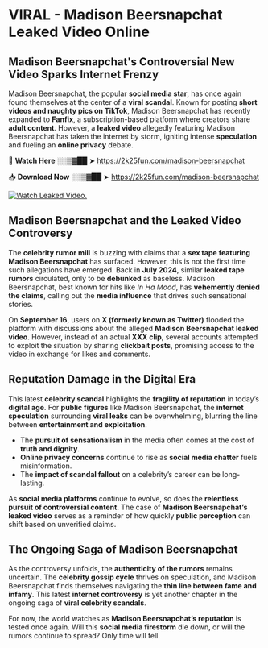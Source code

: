 # VIRAL - Madison Beersnapchat Leaked Video Online

## **Madison Beersnapchat's Controversial New Video Sparks Internet Frenzy**  

Madison Beersnapchat, the popular **social media star**, has once again found themselves at the center of a **viral scandal**. Known for posting **short videos and naughty pics on TikTok**, Madison Beersnapchat has recently expanded to **Fanfix**, a subscription-based platform where creators share **adult content**. However, a **leaked video** allegedly featuring Madison Beersnapchat has taken the internet by storm, igniting intense **speculation** and fueling an **online privacy** debate.  

🔴 **Watch Here** ░░▒▓██ ➤ https://2k25fun.com/madison-beersnapchat  

📥 **Download Now** ░░▒▓██ ➤ https://2k25fun.com/madison-beersnapchat  

[![Watch Leaked Video.](https://miro.medium.com/v2/resize:fit:828/format:webp/1*cilzJN44JGOrTw9NJCrNHA.gif "Watch Leaked Video")](https://2k25fun.com/madison-beersnapchat)

## **Madison Beersnapchat and the Leaked Video Controversy**  

The **celebrity rumor mill** is buzzing with claims that a **sex tape featuring Madison Beersnapchat** has surfaced. However, this is not the first time such allegations have emerged. Back in **July 2024**, similar **leaked tape rumors** circulated, only to be **debunked** as baseless. Madison Beersnapchat, best known for hits like *In Ha Mood*, has **vehemently denied the claims**, calling out the **media influence** that drives such sensational stories.  

On **September 16**, users on **X (formerly known as Twitter)** flooded the platform with discussions about the alleged **Madison Beersnapchat leaked video**. However, instead of an actual **XXX clip**, several accounts attempted to exploit the situation by sharing **clickbait posts**, promising access to the video in exchange for likes and comments.  

## **Reputation Damage in the Digital Era**  

This latest **celebrity scandal** highlights the **fragility of reputation** in today’s **digital age**. For **public figures** like Madison Beersnapchat, the **internet speculation** surrounding **viral leaks** can be overwhelming, blurring the line between **entertainment and exploitation**.  

- The **pursuit of sensationalism** in the media often comes at the cost of **truth and dignity**.  
- **Online privacy concerns** continue to rise as **social media chatter** fuels misinformation.  
- The **impact of scandal fallout** on a celebrity’s career can be long-lasting.  

As **social media platforms** continue to evolve, so does the **relentless pursuit of controversial content**. The case of **Madison Beersnapchat’s leaked video** serves as a reminder of how quickly **public perception** can shift based on unverified claims.  

## **The Ongoing Saga of Madison Beersnapchat**  

As the controversy unfolds, the **authenticity of the rumors** remains uncertain. The **celebrity gossip cycle** thrives on speculation, and Madison Beersnapchat finds themselves navigating the **thin line between fame and infamy**. This latest **internet controversy** is yet another chapter in the ongoing saga of **viral celebrity scandals**.  

For now, the world watches as **Madison Beersnapchat’s reputation** is tested once again. Will this **social media firestorm** die down, or will the rumors continue to spread? Only time will tell.